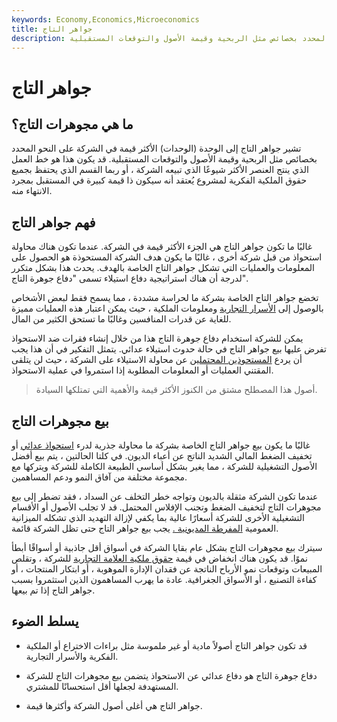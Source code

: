 ```yaml
---
keywords: Economy,Economics,Microeconomics
title: جواهر التاج
description: تشير جواهر التاج إلى الوحدة (الوحدات) الأكثر قيمة في الكيان على النحو المحدد بخصائص مثل الربحية وقيمة الأصول والتوقعات المستقبلية.
---
```


# جواهر التاج
## ما هي مجوهرات التاج؟

تشير جواهر التاج إلى الوحدة (الوحدات) الأكثر قيمة في الشركة على النحو المحدد بخصائص مثل الربحية وقيمة الأصول والتوقعات المستقبلية. قد يكون هذا هو خط العمل الذي ينتج العنصر الأكثر شيوعًا الذي تبيعه الشركة ، أو ربما القسم الذي يحتفظ بجميع حقوق الملكية الفكرية لمشروع يُعتقد أنه سيكون ذا قيمة كبيرة في المستقبل بمجرد الانتهاء منه.

## فهم جواهر التاج

غالبًا ما تكون جواهر التاج هي الجزء الأكثر قيمة في الشركة. عندما تكون هناك محاولة استحواذ من قبل شركة أخرى ، غالبًا ما يكون هدف الشركة المستحوذة هو الحصول على المعلومات والعمليات التي تشكل جواهر التاج الخاصة بالهدف. يحدث هذا بشكل متكرر لدرجة أن هناك استراتيجية دفاع استيلاء تسمى "دفاع جوهرة التاج".

تخضع جواهر التاج الخاصة بشركة ما لحراسة مشددة ، مما يسمح فقط لبعض الأشخاص بالوصول إلى [الأسرار التجارية](/trade-secret) ومعلومات الملكية ، حيث يمكن اعتبار هذه العمليات مميزة للغاية عن قدرات المنافسين وغالبًا ما تستحق الكثير من المال.

يمكن للشركة استخدام دفاع جوهرة التاج هذا من خلال إنشاء فقرات ضد الاستحواذ تفرض عليها بيع جواهر التاج في حالة حدوث استيلاء عدائي. يتمثل التفكير في أن هذا يجب أن يردع [المستحوذين المحتملين](/acquirer) عن محاولة الاستيلاء على الشركة ، حيث لن يتلقى المقتني العمليات أو المعلومات المطلوبة إذا استمروا في عملية الاستحواذ.

> أصول هذا المصطلح مشتق من الكنوز الأكثر قيمة والأهمية التي تمتلكها السيادة.

>

## بيع مجوهرات التاج

غالبًا ما يكون بيع جواهر التاج الخاصة بشركة ما محاولة جذرية لدرء [استحواذ عدائي](/hostiletakeover) أو تخفيف الضغط المالي الشديد الناتج عن أعباء الديون. في كلتا الحالتين ، يتم بيع أفضل الأصول التشغيلية للشركة ، مما يغير بشكل أساسي الطبيعة الكاملة للشركة ويتركها مع مجموعة مختلفة من آفاق النمو ودعم المساهمين.

عندما تكون الشركة مثقلة بالديون وتواجه خطر التخلف عن السداد ، فقد تضطر إلى بيع مجوهرات التاج لتخفيف الضغط وتجنب الإفلاس المحتمل. قد لا تجلب الأصول أو الأقسام التشغيلية الأخرى للشركة أسعارًا عالية بما يكفي لإزالة التهديد الذي تشكله الميزانية العمومية [المفرطة المديونية .](/overleveraged) يجب بيع جواهر التاج حتى تظل الشركة قائمة.

سيترك بيع مجوهرات التاج بشكل عام بقايا الشركة في أسواق أقل جاذبية أو أسواقًا أبطأ نموًا. قد يكون هناك انخفاض في قيمة [حقوق ملكية العلامة التجارية](/brandequity) للشركة ، وتقلص المبيعات وتوقعات نمو الأرباح الناتجة عن فقدان الإدارة الموهوبة ، أو ابتكار المنتجات ، أو كفاءة التصنيع ، أو الأسواق الجغرافية. عادة ما يهرب المساهمون الذين استثمروا بسبب جواهر التاج إذا تم بيعها.

## يسلط الضوء

- قد تكون جواهر التاج أصولاً مادية أو غير ملموسة مثل براءات الاختراع أو الملكية الفكرية والأسرار التجارية.

- دفاع جوهرة التاج هو دفاع عدائي عن الاستحواذ يتضمن بيع مجوهرات التاج للشركة المستهدفة لجعلها أقل استحسانًا للمشتري.

- جواهر التاج هي أغلى أصول الشركة وأكثرها قيمة.

